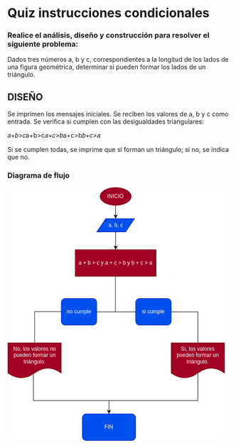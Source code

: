 
# Quiz instrucciones condicionales

### Realice el análisis, diseño y construcción para resolver el siguiente problema:

Dados tres números a, b y c, correspondientes a la longitud de los lados de una figura geométrica, determinar si pueden formar los lados de un triángulo.

## DISEÑO

Se imprimen los mensajes iniciales.
Se reciben los valores de a, b y c como entrada.
Se verifica si cumplen con las desigualdades triangulares:

𝑎+𝑏>𝑐a+b>c𝑎+𝑐>𝑏a+c>b𝑏+𝑐>𝑎

Si se cumplen todas, se imprime que sí forman un triángulo; si no, se indica que no.

### Diagrama de flujo
!["Diagrama de flujo"](./diagramapot.png)
